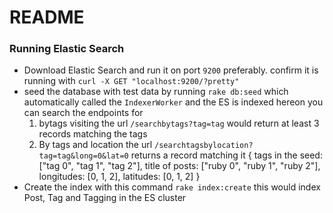 # README

### Running Elastic Search
* Download Elastic Search and run it on port `9200` preferably. confirm it is running with `curl -X GET "localhost:9200/?pretty"`
* seed the database with test data by running `rake db:seed` which automatically called the `IndexerWorker` and the ES is indexed
 hereon you can search the endpoints for
  1. bytags visiting the url `/searchbytags?tag=tag` would return at least 3 records matching the tags
  2. By tags and location the url `/searchtagsbylocation?tag=tag&long=0&lat=0` returns a record matching it
  {
    tags in the seed: ["tag 0", "tag 1", "tag 2"],
    title of posts: ["ruby 0", "ruby 1", "ruby 2"],
    longitudes: [0, 1, 2],
    latitudes: [0, 1, 2]
  }
* Create the index with this command `rake index:create` this would index Post, Tag and Tagging in the ES cluster
